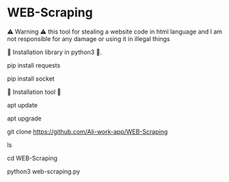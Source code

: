 # WEB-Scraping

⚠️ Warning ⚠️
this tool for stealing a website code in html language and I am not responsible for any damage or using it in illegal things


💾 Installation library in python3 💾. 


pip install requests


pip install socket


💾 Installation tool 💾


apt update 


apt upgrade 


git clone https://github.com/Ali-work-app/WEB-Scraping


ls 


cd WEB-Scraping


python3 web-scraping.py



